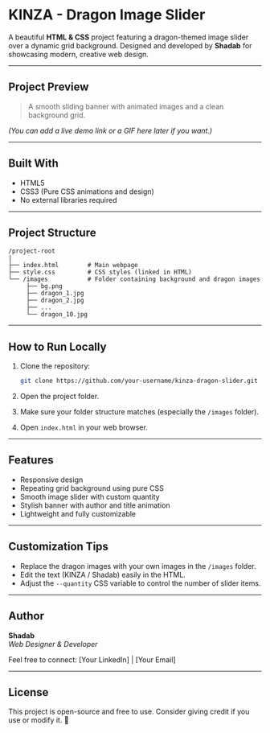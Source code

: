 # KINZA - Dragon Image Slider

A beautiful **HTML & CSS** project featuring a dragon-themed image slider over a dynamic grid background.
Designed and developed by **Shadab** for showcasing modern, creative web design.

---

## Project Preview

> A smooth sliding banner with animated images and a clean background grid.

*(You can add a live demo link or a GIF here later if you want.)*

---

## Built With

- HTML5
- CSS3 (Pure CSS animations and design)
- No external libraries required

---

## Project Structure

```
/project-root
|
├── index.html        # Main webpage
├── style.css         # CSS styles (linked in HTML)
└── /images           # Folder containing background and dragon images
     ├── bg.png
     ├── dragon_1.jpg
     ├── dragon_2.jpg
     ├── ...
     └── dragon_10.jpg
```

---

## How to Run Locally

1. Clone the repository:

    ```bash
    git clone https://github.com/your-username/kinza-dragon-slider.git
    ```

2. Open the project folder.

3. Make sure your folder structure matches (especially the `/images` folder).

4. Open `index.html` in your web browser.

---

## Features

- Responsive design
- Repeating grid background using pure CSS
- Smooth image slider with custom quantity
- Stylish banner with author and title animation
- Lightweight and fully customizable

---

## Customization Tips

- Replace the dragon images with your own images in the `/images` folder.
- Edit the text (KINZA / Shadab) easily in the HTML.
- Adjust the `--quantity` CSS variable to control the number of slider items.

---

## Author

**Shadab**  
*Web Designer & Developer*

Feel free to connect: [Your LinkedIn] | [Your Email]

---

## License

This project is open-source and free to use.
Consider giving credit if you use or modify it. 🙏
